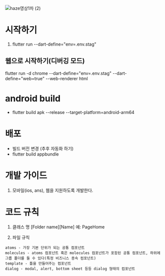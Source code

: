 ![haze영상1차 (2)](./346271410-d6ddaf9f-3fac-4c26-880e-d32be51aab76.gif)

# 시작하기
1. flutter run --dart-define="env=.env.stag"

## 웹으로 시작하기(디버깅 모드)
flutter run -d chrome --dart-define="env=.env.stag" --dart-define="web=true" --web-renderer html 

# android build
 - flutter build apk --release --target-platform=android-arm64

# 배포 
- 빌드 버전 변경 (추후 자동화 하기)
- flutter build appbundle


# 개발 가이드
1. 모바일(ios, ans), 웹을 지원하도록 개발한다.

# 코드 규칙
1. 클래스 명 
[Folder name][Name]
예: PageHome

2. 파일 규칙
```
atoms - 가장 기본 단위가 되는 공통 컴포넌트
molecules - atoms 컴포넌트 혹은 molecules 컴포넌트가 포함된 공통 컴포넌트, 하위에 그룹 폴더를 둘 수 있다(특정 비즈니스 종속 컴포넌트)
template - 틀을 만들어주는 컴포넌트
dialog - modal, alert, bottom sheet 등등 dialog 형태의 컴포넌트
```
